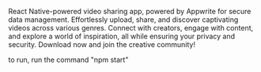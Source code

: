 React Native-powered video sharing app, powered by Appwrite for secure data management. Effortlessly upload, share, and discover captivating videos across various genres. Connect with creators, engage with content, and explore a world of inspiration, all while ensuring your privacy and security. Download now and join the creative community!

to run, run the command "npm start"
